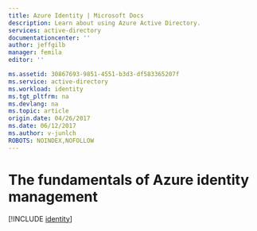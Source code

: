 ```yaml
---
title: Azure Identity | Microsoft Docs
description: Learn about using Azure Active Directory.
services: active-directory
documentationcenter: ''
author: jeffgilb
manager: femila
editor: ''

ms.assetid: 30867693-9851-4551-b3d3-df583365207f
ms.service: active-directory
ms.workload: identity
ms.tgt_pltfrm: na
ms.devlang: na
ms.topic: article
origin.date: 04/26/2017
ms.date: 06/12/2017
ms.author: v-junlch
ROBOTS: NOINDEX,NOFOLLOW
---
```

# The fundamentals of Azure identity management
[!INCLUDE [identity](../../includes/identity.md)]

